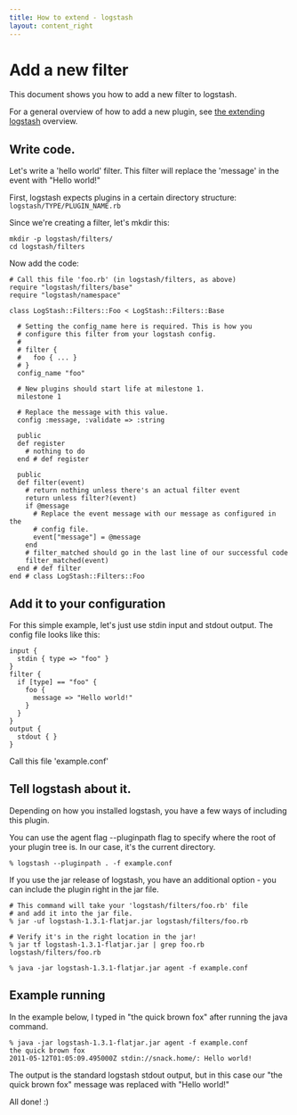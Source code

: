 ```yaml
---
title: How to extend - logstash
layout: content_right
---
```

# Add a new filter

This document shows you how to add a new filter to logstash.

For a general overview of how to add a new plugin, see [the extending
logstash](.) overview.

## Write code.

Let's write a 'hello world' filter. This filter will replace the 'message' in
the event with "Hello world!"

First, logstash expects plugins in a certain directory structure: `logstash/TYPE/PLUGIN_NAME.rb`

Since we're creating a filter, let's mkdir this:

    mkdir -p logstash/filters/
    cd logstash/filters

Now add the code:

    # Call this file 'foo.rb' (in logstash/filters, as above)
    require "logstash/filters/base"
    require "logstash/namespace"

    class LogStash::Filters::Foo < LogStash::Filters::Base

      # Setting the config_name here is required. This is how you
      # configure this filter from your logstash config.
      #
      # filter {
      #   foo { ... }
      # }
      config_name "foo"

      # New plugins should start life at milestone 1.
      milestone 1

      # Replace the message with this value.
      config :message, :validate => :string

      public
      def register
        # nothing to do
      end # def register

      public
      def filter(event)
        # return nothing unless there's an actual filter event
        return unless filter?(event)
        if @message
          # Replace the event message with our message as configured in the
          # config file.
          event["message"] = @message
        end
        # filter_matched should go in the last line of our successful code 
        filter_matched(event)
      end # def filter
    end # class LogStash::Filters::Foo

## Add it to your configuration

For this simple example, let's just use stdin input and stdout output.
The config file looks like this:

    input { 
      stdin { type => "foo" } 
    }
    filter {
      if [type] == "foo" {
        foo {
          message => "Hello world!"
        }
      }
    }
    output {
      stdout { }
    }

Call this file 'example.conf'

## Tell logstash about it.

Depending on how you installed logstash, you have a few ways of including this
plugin.

You can use the agent flag --pluginpath flag to specify where the root of your
plugin tree is. In our case, it's the current directory.

    % logstash --pluginpath . -f example.conf

If you use the jar release of logstash, you have an additional option - you can
include the plugin right in the jar file.

    # This command will take your 'logstash/filters/foo.rb' file
    # and add it into the jar file.
    % jar -uf logstash-1.3.1-flatjar.jar logstash/filters/foo.rb

    # Verify it's in the right location in the jar!
    % jar tf logstash-1.3.1-flatjar.jar | grep foo.rb
    logstash/filters/foo.rb

    % java -jar logstash-1.3.1-flatjar.jar agent -f example.conf

## Example running

In the example below, I typed in "the quick brown fox" after running the java
command.

    % java -jar logstash-1.3.1-flatjar.jar agent -f example.conf
    the quick brown fox   
    2011-05-12T01:05:09.495000Z stdin://snack.home/: Hello world!

The output is the standard logstash stdout output, but in this case our "the
quick brown fox" message was replaced with "Hello world!"

All done! :)
